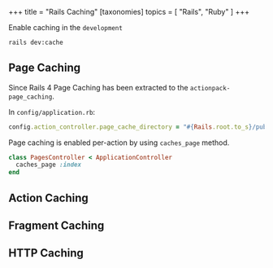 +++
title = "Rails Caching"
[taxonomies]
topics = [ "Rails", "Ruby" ]
+++

Enable caching in the `development`

```bash
rails dev:cache
```

## Page Caching

Since Rails 4 Page Caching has been extracted to the `actionpack-page_caching`.

In `config/application.rb`:

```ruby
config.action_controller.page_cache_directory = "#{Rails.root.to_s}/public/deploy"
```

Page caching is enabled per-action by using `caches_page` method.

```ruby
class PagesController < ApplicationController
  caches_page :index
end
```

## Action Caching

## Fragment Caching

## HTTP Caching

